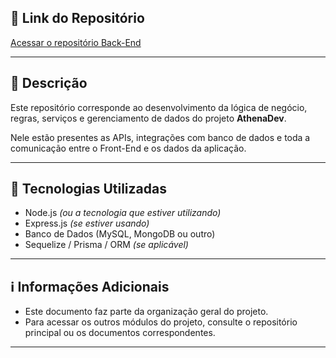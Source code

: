 ## 🔗 Link do Repositório

[Acessar o repositório Back-End](https://github.com/edukamoz/athenadev-backend)

---

## 📑 Descrição

Este repositório corresponde ao desenvolvimento da lógica de negócio, regras, serviços e gerenciamento de dados do projeto **AthenaDev**.

Nele estão presentes as APIs, integrações com banco de dados e toda a comunicação entre o Front-End e os dados da aplicação.

---

## 🚀 Tecnologias Utilizadas

- Node.js *(ou a tecnologia que estiver utilizando)*
- Express.js *(se estiver usando)*
- Banco de Dados (MySQL, MongoDB ou outro)
- Sequelize / Prisma / ORM *(se aplicável)*

---

## ℹ️ Informações Adicionais

- Este documento faz parte da organização geral do projeto.
- Para acessar os outros módulos do projeto, consulte o repositório principal ou os documentos correspondentes.

---